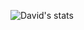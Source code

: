 ![David's stats](https://github-readme-stats.vercel.app/api?username=ddobrinskiy&count_private=true&hide=stars,contribs&show_icons=true&theme=vue)
